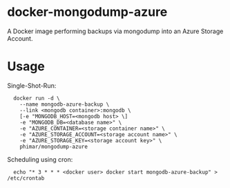 # docker-mongodump-azure
A Docker image performing backups via mongodump into an Azure Storage Account.

# Usage
Single-Shot-Run:
```
  docker run -d \
    --name mongodb-azure-backup \
    --link <mongodb container>:mongodb \
    [-e "MONGODB_HOST=<mongodb host> \]
    -e "MONGODB_DB=<database name>" \
    -e "AZURE_CONTAINER=<storage container name>" \
    -e "AZURE_STORAGE_ACCOUNT=<storage account name>" \
    -e "AZURE_STORAGE_KEY=<storage account key>" \
    phimar/mongodump-azure
```

Scheduling using cron:
```
  echo "* 3 * * * <docker user> docker start mongodb-azure-backup" > /etc/crontab
```